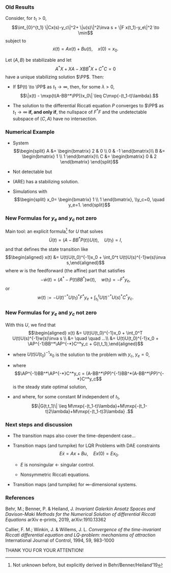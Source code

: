 ### Old Results

Consider, for $t_1>0$,
$$\int_{0}^{t_1} \|Cx(s)-y_c\|^2+ \|u(s)\|^2\inva s + \|F x(t_1)-y_e\|^2
  \to \min$$ subject to $$\dot x(t) = Ax(t) + Bu(t), \quad x(0)=x_0.$$

Let $(A,B)$ be stabilizable and let $$A^*X+XA-XBB^*X+C^*C=0 \tag{ARE}$$
have a unique stabilizing solution $\PP$. Then:

-   If $P(t) \to \PP$ as $t_1\to \infty$, then, for some $\lambda>0$,
    $$\|x(t) - \mxp{t(A-BB^*\PP)}x_0\| \leq C\mxp{-(t_1-t)\lambda}.$$

-   The solution to the differential Riccati equation $P$ converges to
    $\PP$ as $t_1\to \infty$ **if, and only if**, the nullspace of
    $F^*F$ and the undetectable subspace of $(C,A)$ have no
    intersection.

### Numerical Example

-   System $$\begin{split}
        A &= 
        \begin{bmatrix}
          2 & 0 \\ 0 & -1 
        \end{bmatrix}\\
        B &= 
        \begin{bmatrix}
          1 \\ 1 
        \end{bmatrix}\\
        C &= 
        \begin{bmatrix}
          0 & 2 
        \end{bmatrix}
      \end{split}$$

-   Not detectable but

-   (ARE) has a stabilizing solution.

-   Simulations with $$\begin{split}
        x_0=
        \begin{bmatrix}
          1 \\ 1 
        \end{bmatrix}, \\y_c=0, \quad y_e=1.
      \end{split}$$

### New Formulas for $y_e$ and $y_c$ not zero

Main tool: an explicit formula[^1] for $U$ that solves
$$\dot U(t) = (A-BB^*P(t))U(t), \quad U(t_1)=I,$$ and that defines the
state transition like $$\begin{aligned}
  x(t) &= U(t)U(t_0)^{-1}x_0 + \int_0^t U(t)U(s)^{-1}w(s)\inva s,\end{aligned}$$
where $w$ is the feedforward (the affine) part that satisfies
$$-\dot w(t) = (A^*-P(t)BB^*)w(t), \quad w(t_1)=-F^*y_e,$$ or
$$w(t):=-U(t)^{-*}U(t_1)^*F^*y_e + \int_{t_1}^tU(t)^{-*}U(s)^*C^*y_c.$$

### New Formulas for $y_e$ and $y_c$ not zero

With this $U$, we find that $$\begin{aligned}
  x(t) &= U(t)U(t_0)^{-1}x_0 + \int_0^T U(t)U(s)^{-1}w(s)\inva s \\
       &= \quad \quad ...\\
       &= U(t)U(t_0)^{-1}x_0 + \AP^{-1}BB^*\AP^{-*}C^*y_c + G(t,t_1),\end{aligned}$$

-   where $U(t)U(t_0)^{-1}x_0$ is the solution to the problem with
    $y_c$, $y_e=0$,

-   where
    $$\AP^{-1}BB^*\AP^{-*}C^*y_c = (A-BB^*\PP)^{-1}BB^*(A-BB^*\PP)^{-*}C^*y_c$$
    is the steady state optimal solution,

-   and where, for some constant $M$ independent of $t_1$,
    $$\|G(t,t_1)\| \leq
        M\mxp{-(t_1-t)\lambda}+M\mxp{-(t_1-t)2\lambda}+M\mxp{-(t_1-t)3\lambda} .$$

### Next steps and discussion

-   The transition maps also cover the time-dependent case...

-   Transition maps (and turnpike) for LQR Problems with DAE constraints
    $$E \dot x = Ax + Bu, \quad Ex(0)=Ex_0.$$

    -   $E$ is nonsingular $\leftarrow$ singular control.

    -   Nonsymmetric Riccati equations.

-   Transition maps (and turnpike) for $\infty$-dimensional systems.

### References

Behr, M.; Benner, P. & Heiland, J. *Invariant Galerkin Ansatz Spaces and
Davison-Maki Methods for the Numerical Solution of differential Riccati
Equations* arXiv e-prints, 2019, arXiv:1910.13362

Callier, F. M.; Winkin, J. & Willems, J. L. *Convergence of the
time-invariant Riccati differential equation and LQ-problem: mechanisms
of attraction* International Journal of Control, 1994, 59, 983-1000

THANK YOU FOR YOUR ATTENTION!

[^1]: Not unknown before, but explicitly derived in
    Behr/Benner/Heiland’19
